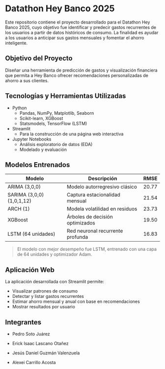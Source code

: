 # Datathon Hey Banco 2025

Este repositorio contiene el proyecto desarrollado para el Datathon Hey Banco 2025, cuyo objetivo fue identificar y predecir gastos recurrentes de los usuarios a partir de datos históricos de consumo. La finalidad es ayudar a los usuarios a anticipar sus gastos mensuales y fomentar el ahorro inteligente.

## Objetivo del Proyecto

Diseñar una herramienta de predicción de gastos y visualización financiera que permita a Hey Banco ofrecer recomendaciones personalizadas de ahorro a sus clientes.

## Tecnologías y Herramientas Utilizadas

- Python
  - Pandas, NumPy, Matplotlib, Seaborn
  - Scikit-learn, XGBoost
  - Statsmodels, TensorFlow (LSTM)
- Streamlit
  - Para la construcción de una página web interactiva
- Jupyter Notebooks
  - Análisis exploratorio de datos (EDA)
  - Modelado y evaluación

## Modelos Entrenados

| Modelo                         | Descripción                           | RMSE    |
|-------------------------------|----------------------------------------|---------|
| ARIMA (3,0,0)                 | Modelo autorregresivo clásico          | 20.77   |
| SARIMA (3,0,0)(1,0,1,12)      | Captura estacionalidad mensual         | 21.54   |
| ARCH (1)                      | Modela volatilidad en residuos         | 23.73   |
| XGBoost                       | Árboles de decisión optimizados        | 19.50   |
| LSTM (64 unidades)            | Red neuronal recurrente profunda       | 16.83   |

> El modelo con mejor desempeño fue LSTM, entrenado con una capa de 64 unidades y optimizador Adam.

## Aplicación Web

La aplicación desarrollada con Streamlit permite:

- Visualizar patrones de consumo
- Detectar y listar gastos recurrentes
- Estimar ahorro mensual y anual con base en recomendaciones
- Mostrar resultados por usuario

## Integrantes

- Pedro Soto Juárez

- Erick Isaac Lascano Otañez
  
- Jesús Daniel Guzmán Valenzuela
  
- Alexei Carrillo Acosta

